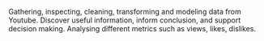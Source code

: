 Gathering, inspecting, cleaning, transforming and modeling data from Youtube. Discover useful information,
inform conclusion, and support decision making. Analysing different metrics such as views, likes, dislikes.

